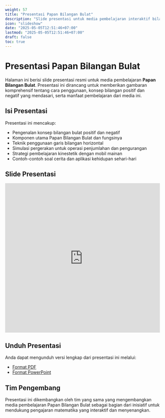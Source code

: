 ```yaml
---
weight: 57
title: "Presentasi Papan Bilangan Bulat"
description: "Slide presentasi untuk media pembelajaran interaktif bilangan bulat"
icon: "slideshow"
date: "2025-05-05T12:51:46+07:00"
lastmod: "2025-05-05T12:51:46+07:00"
draft: false
toc: true
---
```


# Presentasi Papan Bilangan Bulat

Halaman ini berisi slide presentasi resmi untuk media pembelajaran **Papan Bilangan Bulat**. Presentasi ini dirancang untuk memberikan gambaran komprehensif tentang cara penggunaan, konsep bilangan positif dan negatif yang mendasari, serta manfaat pembelajaran dari media ini.

## Isi Presentasi

Presentasi ini mencakup:
- Pengenalan konsep bilangan bulat positif dan negatif
- Komponen utama Papan Bilangan Bulat dan fungsinya
- Teknik penggunaan garis bilangan horizontal
- Simulasi pergerakan untuk operasi penjumlahan dan pengurangan
- Strategi pembelajaran kinestetik dengan mobil mainan
- Contoh-contoh soal cerita dan aplikasi kehidupan sehari-hari

## Slide Presentasi

<div class="slideshare-container">
    <!-- SlideShare Embed akan ditampilkan di sini -->
    <iframe src="https://www.slideshare.net/slideshow/embed_code/key/SLIDE_KEY_PAPAN_BILANGAN_BULAT" width="100%" height="485" frameborder="0" marginwidth="0" marginheight="0" scrolling="no" allowfullscreen></iframe>
</div>

## Unduh Presentasi

Anda dapat mengunduh versi lengkap dari presentasi ini melalui:
- [Format PDF](/files/presentasi/papan_bilangan_bulat.pdf)
- [Format PowerPoint](/files/presentasi/papan_bilangan_bulat.pptx)

## Tim Pengembang

Presentasi ini dikembangkan oleh tim yang sama yang mengembangkan media pembelajaran Papan Bilangan Bulat sebagai bagian dari inisiatif untuk mendukung pengajaran matematika yang interaktif dan menyenangkan.